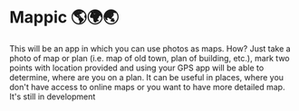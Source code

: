 # Mappic 🌎🌍🌏
This will be an app in which you can use photos as maps. How? Just take a photo of map or plan (i.e. map of old town, plan of building, etc.),
mark two points with location provided and using your GPS app will be able to determine, where are you on a plan.
It can be useful in places, where you don't have access to online maps or you want to have more detailed map.
It's still in development
